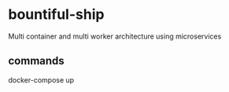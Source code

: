 # bountiful-ship
Multi container and multi worker architecture using microservices

## commands

docker-compose up

